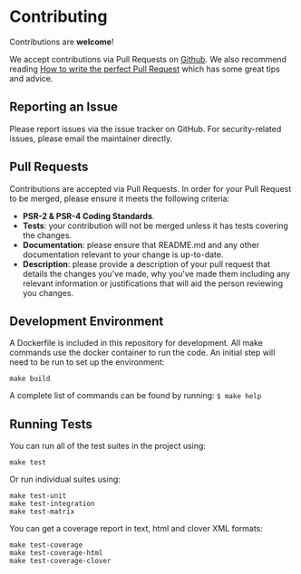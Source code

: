 # Contributing

Contributions are **welcome**!

We accept contributions via Pull Requests on [Github][1].
We also recommend reading [How to write the perfect Pull Request][2] which has some great tips and advice.

## Reporting an Issue

Please report issues via the issue tracker on GitHub. For security-related issues, please email the maintainer directly.

## Pull Requests

Contributions are accepted via Pull Requests. In order for your Pull Request to be merged, please ensure it meets
the following criteria:

- **PSR-2 & PSR-4 Coding Standards**.
- **Tests**: your contribution will not be merged unless it has tests covering the changes.
- **Documentation**: please ensure that README.md and any other documentation relevant to your change is up-to-date.
- **Description**: please provide a description of your pull request that details the changes you've made,
  why you've made them including any relevant information or justifications that will aid the person reviewing you changes.

## Development Environment

A Dockerfile is included in this repository for development. All make commands use the docker container to run the code.
An initial step will need to be run to set up the environment:

```shell
make build
```

A complete list of commands can be found by running: `$ make help`

## Running Tests

You can run all of the test suites in the project using:

```shell
make test
```

Or run individual suites using:

```shell
make test-unit
make test-integration
make test-matrix
```

You can get a coverage report in text, html and clover XML formats:

```shell
make test-coverage
make test-coverage-html
make test-coverage-clover
```

[1]: https://github.com/graze/array-merger
[2]: https://github.com/blog/1943-how-to-write-the-perfect-pull-request
